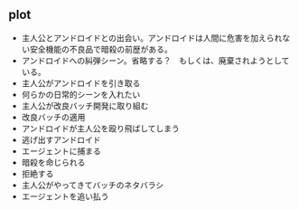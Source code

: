 ## plot
* 主人公とアンドロイドとの出会い。アンドロイドは人間に危害を加えられない安全機能の不良品で暗殺の前歴がある。
* アンドロイドへの糾弾シーン。省略する？　もしくは、廃棄されようとしている。
* 主人公がアンドロイドを引き取る
* 何らかの日常的シーンを入れたい
* 主人公が改良バッチ開発に取り組む
* 改良バッチの適用
* アンドロイドが主人公を殴り飛ばしてしまう
* 逃げ出すアンドロイド
* エージェントに捕まる
* 暗殺を命じられる
* 拒絶する
* 主人公がやってきてバッチのネタバラシ
* エージェントを追い払う
